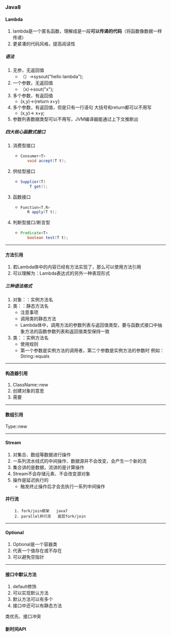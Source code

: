 ### Java8

#### Lambda

1. lambda是一个匿名函数，理解成是一段**可以传递的代码**（将函数像数据一样传递）
2. 更紧凑的代码风格，提高阅读性

##### 语法

1. 无参，无返回值
   - （）->sysout("hello lambda");
2. 一个参数，无返回值
   - （x)->sout("x");
3. 多个参数，有返回值
   - (x,y)->{return x+y}
4. 多个参数，有返回值，但是只有一行语句   大括号和return都可以不用写
   - (x,y)-> x+y;
5. 参数列表数据类型可以不用写，JVM编译器能通过上下文推断出

##### 四大核心函数式接口

1. 消费型接口

   - ~~~java
     Consumer<T> 
     	void accept(T t);
     ~~~

2. 供给型接口

   - ~~~java
     Supplier(T) 
         T get();
     ~~~

3. 函数接口

   - ~~~java
     Function<T,R>
     	R apply(T t);
     ~~~

4. 判断型接口/断言型

   - ~~~java
     Predicate<T>
     	boolean test(T t);
     ~~~

---

#### 方法引用

1. 若Lambda体中的内容已经有方法实现了，那么可以使用方法引用
2. 可以理解为：Lambda表达式的另外一种表现形式

##### 三种语法格式

1. 对象：：实例方法名
2. 类：：静态方法名
   - 注意事项
   - 调用类的静态方法
   - Lambda体中，调用方法的参数列表与返回值类型，要与函数式接口中抽象方法的函数参数列表和返回值类型保持一致
3. 类：：实例方法名
   - 使用规则
   - 第一个参数是实例方法的调用者，第二个参数是实例方法的参数时 例如：String::equals

---

#### 构造器引用

1. ClassName::new 
2. 创建对象的意思
3. 需要

---

#### 数组引用

Type::new

---

#### Stream

1. 对集合、数组等数据进行操作
2. 一系列流水线式的中间操作、数据源并不会改变，会产生一个新的流
3. 集合讲的是数据，流讲的是计算操作
4. Stream不会存储元素、不会改变源对象
5. 操作是延迟执行的
   - 触发终止操作后才会去执行一系列中间操作

#### 并行流

		1. fork/join框架   java7
  		2. parallel并行流   底层fork/join

---

#### Optional

1. Optional<T>是一个容器类
2. 代表一个值存在或不存在
3. 可以避免空指针

---

#### 接口中默认方法

1. default修饰
2. 可以实现默认方法
3. 默认方法可以有多个
4. 接口中还可以有静态方法

类优先、接口冲突

#### 新时间API







